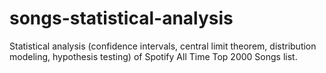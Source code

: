 # songs-statistical-analysis
Statistical analysis (confidence intervals, central limit theorem, distribution modeling, hypothesis testing) of Spotify All Time Top 2000 Songs list.
